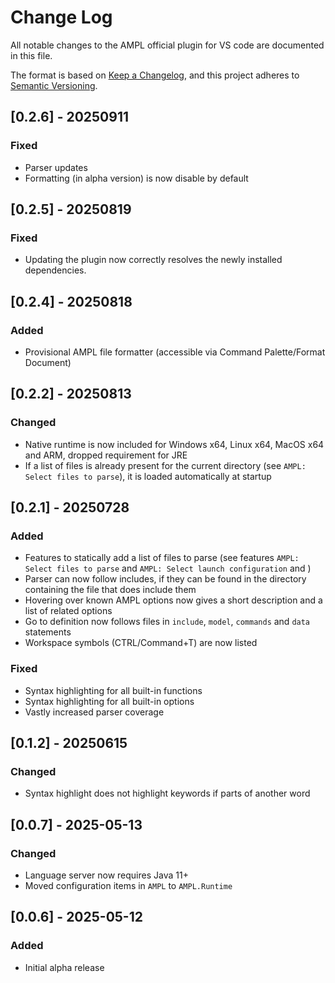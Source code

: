 # Change Log

All notable changes to the AMPL official plugin for VS code are documented in this file.

The format is based on [Keep a Changelog](https://keepachangelog.com/en/1.1.0/),
and this project adheres to [Semantic Versioning](https://semver.org/spec/v2.0.0.html).


## [0.2.6] - 20250911

### Fixed
- Parser updates
- Formatting (in alpha version) is now disable by default


## [0.2.5] - 20250819

### Fixed
- Updating the plugin now correctly resolves the newly installed dependencies. 


## [0.2.4] - 20250818

### Added
- Provisional AMPL file formatter (accessible via Command Palette/Format Document)


## [0.2.2] - 20250813

### Changed
- Native runtime is now included for Windows x64, Linux x64, MacOS x64 and ARM, dropped requirement for JRE
- If a list of files is already present for the current directory (see `AMPL: Select files to parse`), it 
  is loaded automatically at startup


## [0.2.1] - 20250728

### Added
- Features to statically add a list of files to parse (see features `AMPL: Select files to parse` and `AMPL: Select launch configuration` and )
- Parser can now follow includes, if they can be found in the directory containing the file that does include them
- Hovering over known AMPL options now gives a short description and a list of related options
- Go to definition now follows files in `include`, `model`, `commands` and `data` statements
- Workspace symbols (CTRL/Command+T) are now listed


### Fixed
- Syntax highlighting for all built-in functions
- Syntax highlighting for all built-in options
- Vastly increased parser coverage


## [0.1.2] - 20250615

### Changed

- Syntax highlight does not highlight keywords if parts of another word


## [0.0.7] - 2025-05-13

### Changed

- Language server now requires Java 11+
- Moved configuration items in `AMPL` to `AMPL.Runtime`

 

## [0.0.6] - 2025-05-12

### Added 

- Initial alpha release